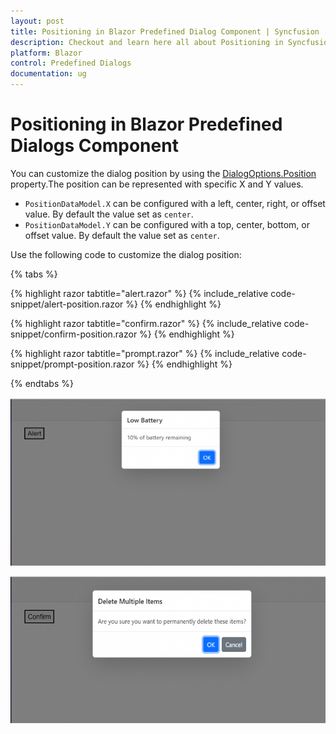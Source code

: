 ```yaml
---
layout: post
title: Positioning in Blazor Predefined Dialog Component | Syncfusion
description: Checkout and learn here all about Positioning in Syncfusion Predefined Blazor Dialog component and much more details.
platform: Blazor
control: Predefined Dialogs
documentation: ug
---
```


# Positioning in Blazor Predefined Dialogs Component

You can customize the dialog position by using the [DialogOptions.Position](https://help.syncfusion.com/cr/blazor/Syncfusion.Blazor.Popups.DialogOptions.html#Syncfusion_Blazor_Popups_DialogOptions_Position) property.The position can be represented with specific X and Y values.

* `PositionDataModel.X` can be configured with a left, center, right, or offset value. By default the value set as `center`.
* `PositionDataModel.Y` can be configured with a top, center, bottom, or offset value. By default the value set as `center`.

Use the following code to customize the dialog position:

{% tabs %}

{% highlight razor tabtitle="alert.razor" %}
{% include_relative code-snippet/alert-position.razor %}
{% endhighlight %}

{% highlight razor tabtitle="confirm.razor" %}
{% include_relative code-snippet/confirm-position.razor %}
{% endhighlight %}

{% highlight razor tabtitle="prompt.razor" %}
{% include_relative code-snippet/prompt-position.razor %}
{% endhighlight %}

{% endtabs %}

![Alert position Dialog](./images/blazor-alert-position.png)

![Confirm position Dialog](./images/blazor-confirm-position.png)
